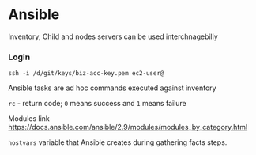 # Ansible 
Inventory, Child and nodes servers can be used interchnagebiliy


### Login
```
ssh -i /d/git/keys/biz-acc-key.pem ec2-user@
```



Ansible tasks are ad hoc commands executed against inventory

`rc` - return code; `0` means success and `1` means failure


Modules link  
https://docs.ansible.com/ansible/2.9/modules/modules_by_category.html

`hostvars` variable that Ansible creates during gathering facts steps.
